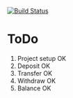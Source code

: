 [![Build Status](https://travis-ci.com/watinha/ipkiss.svg?branch=master)](https://travis-ci.com/watinha/ipkiss)

ToDo
====
1. Project setup OK
2. Deposit OK
3. Transfer OK
4. Withdraw OK
5. Balance OK

